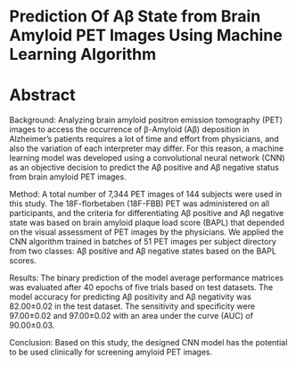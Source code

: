 # Prediction Of Aβ State from Brain Amyloid PET Images Using Machine Learning Algorithm

# Abstract

Background: Analyzing brain amyloid positron emission tomography (PET) images to access the occurrence of β-Amyloid (Aβ) deposition in Alzheimer’s patients requires a lot of time and effort from physicians, and also the variation of each interpreter may differ.  For this reason, a machine learning model was developed using a convolutional neural network (CNN) as an objective decision to predict the Aβ positive and Aβ negative status from brain amyloid PET images.

Method: A total number of 7,344 PET images of 144 subjects were used in this study. The 18F-florbetaben (18F-FBB) PET was administered on all participants, and the criteria for differentiating Aβ positive and Aβ negative state was based on brain amyloid plaque load score (BAPL) that depended on the visual assessment of PET images by the physicians. We applied the CNN algorithm trained in batches of 51 PET images per subject directory from two classes: Aβ positive and Aβ negative states based on the BAPL scores. 

Results: The binary prediction of the model average performance matrices was evaluated after 40 epochs of five trials based on test datasets. The model accuracy for predicting Aβ positivity and Aβ negativity was 82.00±0.02 in the test dataset. The sensitivity and specificity were 97.00±0.02 and 97.00±0.02 with an area under the curve (AUC) of 90.00±0.03.

Conclusion: Based on this study, the designed CNN model has the potential to be used clinically for screening amyloid PET images.
